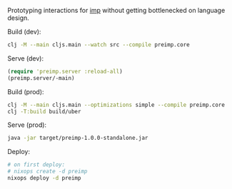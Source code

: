 Prototyping interactions for [imp](https://github.com/jamii/imp) without getting bottlenecked on language design.

Build (dev):

``` bash
clj -M --main cljs.main --watch src --compile preimp.core
```

Serve (dev):

``` clj
(require 'preimp.server :reload-all)
(preimp.server/-main)
```

Build (prod):

``` bash
clj -M --main cljs.main --optimizations simple --compile preimp.core
clj -T:build build/uber
```

Serve (prod):

``` bash
java -jar target/preimp-1.0.0-standalone.jar
```

Deploy:

``` bash
# on first deploy:
# nixops create -d preimp
nixops deploy -d preimp
```